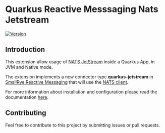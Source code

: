 # Quarkus Reactive Messsaging Nats Jetstream

[![Version](https://img.shields.io/maven-central/v/io.quarkiverse.quarkus-reactive-messsaging-nats-jetstream/quarkus-reactive-messsaging-nats-jetstream?logo=apache-maven&style=flat-square)](https://search.maven.org/artifact/io.quarkiverse.quarkus-reactive-messsaging-nats-jetstream/quarkus-reactive-messsaging-nats-jetstream)

## Introduction

This extension allow usage of [NATS JetStream](https://docs.nats.io/nats-concepts/jetstream) inside a Quarkus App, in JVM and Native mode.

The extension implements a new connector type **quarkus-jetstream** in [SmallRye Reactive Messaging](https://smallrye.io/smallrye-reactive-messaging) that will use the [NATS client](https://github.com/nats-io/nats.java).

For more information about installation and configuration please read the documentation
[here](https://quarkiverse.github.io/quarkiverse-docs/quarkus-reactive-messaging-nats-jetstream/dev/index.html).

## Contributing

Feel free to contribute to this project by submitting issues or pull requests.